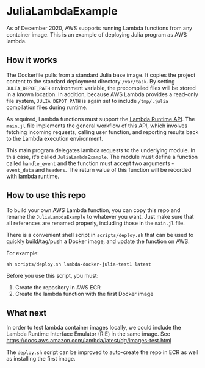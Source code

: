 # JuliaLambdaExample

As of December 2020, AWS supports running Lambda functions from any container image.
This is an example of deploying Julia program as AWS lambda.

## How it works

The Dockerfile pulls from a standard Julia base image. It copies the project content
to the standard deployment directory `/var/task`. By setting `JULIA_DEPOT_PATH` environment
variable, the precompiled files will be stored in a known location. In addition, because
AWS Lambda provides a read-only file system, `JULIA_DEPOT_PATH` is again set to include
`/tmp/.julia` compilation files during runtime.

As required, Lambda functions must support the 
[Lambda Runtime API](https://docs.aws.amazon.com/lambda/latest/dg/runtimes-api.html).
The `main.jl` file implements the general workflow of this API, which involves
fetching incoming requests, calling user function, and reporting results back
to the Lambda execution environment.

This main program delegates lambda requests to the underlying module. In this case,
it's called `JuliaLambdaExample`. The module must define a function called
`handle_event` and the function must accept two arguments - `event_data` and `headers`.
The return value of this function will be recorded with lambda runtime.

## How to use this repo

To build your own AWS Lambda function, you can copy this repo and rename the
`JuliaLambdaExample` to whatever you want. Just make sure that all references
are renamed properly, including those in the `main.jl` file.

There is a convenient shell script in `scripts/deploy.sh` that can be used to
quickly build/tag/push a Docker image, and update the function on AWS. 

For example:
```
sh scripts/deploy.sh lambda-docker-julia-test1 latest
```

Before you use this script, you must:
1. Create the repository in AWS ECR
2. Create the lambda function with the first Docker image

## What next

In order to test lambda container images locally, we could include the Lambda Runtime
Interface Emulator (RIE) in the same image. 
See https://docs.aws.amazon.com/lambda/latest/dg/images-test.html

The `deploy.sh` script can be improved to auto-create the repo in ECR as
well as installing the first image.
